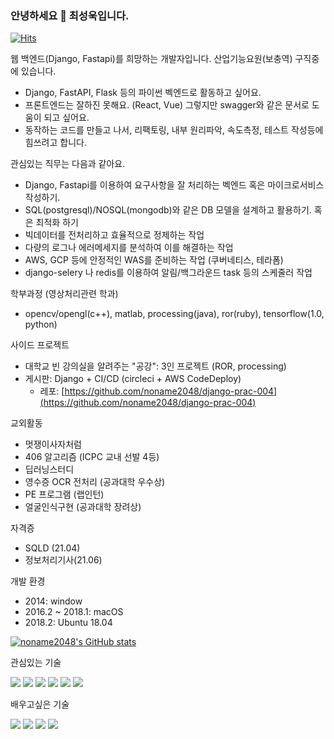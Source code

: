 ### 안녕하세요 👋 최성욱입니다.

[![Hits](https://hits.seeyoufarm.com/api/count/incr/badge.svg?url=https%3A%2F%2Fgithub.com%2Fnoname2048&count_bg=%2379C83D&title_bg=%23555555&icon=&icon_color=%23E7E7E7&title=hits&edge_flat=false)](https://hits.seeyoufarm.com)

웹 백엔드(Django, Fastapi)를 희망하는 개발자입니다.
산업기능요원(보충역) 구직중에 있습니다.
* Django, FastAPI, Flask 등의 파이썬 벡엔드로 활동하고 싶어요.
* 프론트엔드는 잘하진 못해요. (React, Vue) 그렇지만 swagger와 같은 문서로 도움이 되고 싶어요.
* 동작하는 코드를 만들고 나서, 리팩토링, 내부 원리파악, 속도측정, 테스트 작성등에 힘쓰려고 합니다.

관심있는 직무는 다음과 같아요.
* Django, Fastapi를 이용하여 요구사항을 잘 처리하는 벡엔드 혹은 마이크로서비스 작성하기.
* SQL(postgresql)/NOSQL(mongodb)와 같은 DB 모델을 설계하고 활용하기. 혹은 최적화 하기 
* 빅데이터를 전처리하고 효율적으로 정제하는 작업
* 다량의 로그나 에러메세지를 분석하여 이를 해결하는 작업
* AWS, GCP 등에 안정적인 WAS를 준비하는 작업 (쿠버네티스, 테라폼)
* django-selery 나 redis를 이용하여 알림/백그라운드 task 등의 스케줄러 작업 

학부과정 (영상처리관련 학과)
* opencv/opengl(c++), matlab, processing(java), ror(ruby), tensorflow(1.0, python)

사이드 프로젝트
* 대학교 빈 강의실을 알려주는 "공강": 3인 프로젝트 (ROR, processing)
* 게시판: Django + CI/CD (circleci + AWS CodeDeploy) 
  * 레포: [https://github.com/noname2048/django-prac-004](https://github.com/noname2048/django-prac-004)

교외활동
* 멋쟁이사자처럼
* 406 알고리즘 (ICPC 교내 선발 4등)
* 딥러닝스터디
* 영수증 OCR 전처리 (공과대학 우수상)
* PE 프로그램 (랩인턴)
* 얼굴인식구현 (공과대학 장려상)

자격증
* SQLD (21.04)
* 정보처리기사(21.06)

개발 환경
* 2014: window
* 2016.2 ~ 2018.1: macOS
* 2018.2: Ubuntu 18.04

[![noname2048's GitHub stats](https://github-readme-stats.vercel.app/api?username=noname2048)](https://github.com/anuraghazra/github-readme-stats)

관심있는 기술

<img src="https://img.shields.io/badge/Django-092E20?logo=Django&logoColor=white&style=flat-square"/> <img src="https://img.shields.io/badge/FastAPI-009688?logo=FastAPI&logoColor=white&style=flat-square"/> <img src="https://img.shields.io/badge/React-61DAFB?logo=React&logoColor=black&style=flat-square"/> <img src="https://img.shields.io/badge/Redux-764ABC?logo=Redux&logoColor=white&style=flat-square"/> <img src="https://img.shields.io/badge/Docker-2496ED?logo=Docker&logoColor=white&style=flat-square"/> <img src="https://img.shields.io/badge/Amazon AWS-232F3E?logo=Amazon-AWS&logoColor=white&style=flat-square"/> 

배우고싶은 기술

<img src="https://img.shields.io/badge/Express-000000?logo=Docker&logoColor=white&style=flat-square"/> <img src="https://img.shields.io/badge/Kubernetes-326CE5?logo=Docker&logoColor=white&style=flat-square"/> <img src="https://img.shields.io/badge/MobX-FF9955?logo=MobX&logoColor=black&style=flat-square"/> <img src="https://img.shields.io/badge/Elastic Stack-005571?logo=Elastic-Stack&logoColor=white&style=flat-square"/>

<!--
**noname2048/noname2048** is a ✨ _special_ ✨ repository because its `README.md` (this file) appears on your GitHub profile.

Here are some ideas to get you started:

- 🔭 I’m currently working on ...
- 🌱 I’m currently learning ...
- 👯 I’m looking to collaborate on ...
- 🤔 I’m looking for help with ...
- 💬 Ask me about ...
- 📫 How to reach me: ...
- 😄 Pronouns: ...
- ⚡ Fun fact: ...
-->

